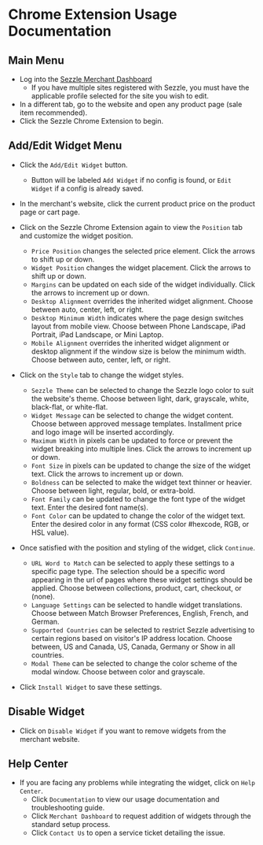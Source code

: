 # Chrome Extension Usage Documentation

<!-- ## Installation -->

## Main Menu
 * Log into the <a href="https://dashboard.sezzle.com/merchant/" target="_blank">Sezzle Merchant Dashboard</a>
	- If you have multiple sites registered with Sezzle, you must have the applicable profile selected for the site you wish to edit.
 * In a different tab, go to the website and open any product page (sale item recommended).
 * Click the Sezzle Chrome Extension to begin.

## Add/Edit Widget Menu
 * Click the `Add/Edit Widget` button.
      - Button will be labeled `Add Widget` if no config is found, or `Edit Widget` if a config is already saved.
 * In the merchant's website, click the current product price on the product page or cart page.
 * Click on the Sezzle Chrome Extension again to view the `Position` tab and customize the widget position.
    - `Price Position` changes the selected price element. Click the arrows to shift up or down.
    - `Widget Position` changes the widget placement. Click the arrows to shift up or down.
    - `Margins` can be updated on each side of the widget individually. Click the arrows to increment up or down.
    - `Desktop Alignment` overrides the inherited widget alignment. Choose between auto, center, left, or right.
    - `Desktop Minimum Width` indicates where the page design switches layout from mobile view. Choose between Phone Landscape, iPad Portrait, iPad Landscape, or Mini Laptop.
    - `Mobile Alignment` overrides the inherited widget alignment or desktop alignment if the window size is below the minimum width. Choose between auto, center, left, or right.

 * Click on the `Style` tab to change the widget styles.
    - `Sezzle Theme` can be selected to change the Sezzle logo color to suit the website's theme. Choose between light, dark, grayscale, white, black-flat, or white-flat.
    - `Widget Message` can be selected to change the widget content. Choose between approved message templates. Installment price and logo image will be inserted accordingly.
    - `Maximum Width` in pixels can be updated to force or prevent the widget breaking into multiple lines. Click the arrows to increment up or down.
    - `Font Size` in pixels can be updated to change the size of the widget text. Click the arrows to increment up or down.
    - `Boldness` can be selected to make the widget text thinner or heavier. Choose between light, regular, bold, or extra-bold.
    - `Font Family` can be updated to change the font type of the widget text. Enter the desired font name(s).
    - `Font Color` can be updated to change the color of the widget text. Enter the desired color in any format (CSS color #hexcode, RGB, or HSL value).

* Once satisfied with the position and styling of the widget, click `Continue`.
    - `URL Word to Match` can be selected to apply these settings to a specific page type. The selection should be a specific word appearing in the url of pages where these widget settings should be applied. Choose between collections, product, cart, checkout, or (none).
    - `Language Settings` can be selected to handle widget translations. Choose between Match Browser Preferences, English, French, and German.
    - `Supported Countries` can be selected to restrict Sezzle advertising to certain regions based on visitor's IP address location. Choose between, US and Canada, US, Canada, Germany or Show in all countries.
    - `Modal Theme` can be selected to change the color scheme of the modal window. Choose between color and grayscale.
 * Click `Install Widget` to save these settings.

## Disable Widget
 * Click on `Disable Widget` if you want to remove widgets from the merchant website.

## Help Center
 * If you are facing any problems while integrating the widget, click on `Help Center`.
    - Click `Documentation` to view our usage documentation and troubleshooting guide.
    - Click `Merchant Dashboard` to request addition of widgets through the standard setup process.
    - Click `Contact Us` to open a service ticket detailing the issue.
